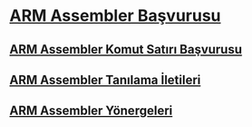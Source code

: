 # [ARM Assembler Başvurusu](arm-assembler-reference.md)
## [ARM Assembler Komut Satırı Başvurusu](arm-assembler-command-line-reference.md)
## [ARM Assembler Tanılama İletileri](arm-assembler-diagnostic-messages.md)
## [ARM Assembler Yönergeleri](arm-assembler-directives.md)
